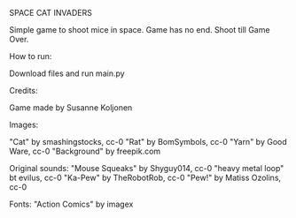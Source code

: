 SPACE CAT INVADERS

Simple game to shoot mice in space. Game has no end. Shoot till Game Over.

How to run:

Download files and run main.py

Credits:

Game made by Susanne Koljonen

Images:

"Cat" by smashingstocks, cc-0
"Rat" by BomSymbols, cc-0
"Yarn" by Good Ware, cc-0
"Background" by freepik.com

Original sounds:
"Mouse Squeaks" by Shyguy014, cc-0
"heavy metal loop" bt evilus, cc-0
"Ka-Pew" by TheRobotRob, cc-0
"Pew!" by Matiss Ozolins, cc-0

Fonts:
"Action Comics" by imagex
